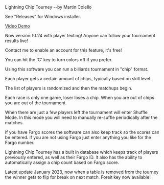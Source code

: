 Lightning Chip Tourney           --by Martin Colello

See "Releases" for Windows installer.

[Video Demo](https://youtu.be/cDDldyLX9ng)

Now version 10.24 with player texting!  Anyone can follow your tournament results live!

Contact me to enable an account for this feature, it's free!

You can hit the 'C' key to turn colors off if you prefer.

Using this software you can run a billiards tournament
in "chip" format.

Each player gets a certain amount of chips, typically
based on skill level.

The list of players is randomized and then the matchups begin.

Each race is only one game, loser loses a chip.  When you
are out of chips you are out of the tournament.

When there are just a few players left the tournament will enter Shuffle Mode.  In this mode you will need to manually re-suffle periodically after the matches.  

If you have Fargo scores the software can also keep track so the
scores can be entered.  If you are not using Fargo just enter
anything you like for the Fargo number.

Lightning Chip Tourney has a built in database which keeps track of players previously entered, as well as their Fargo ID.  It also has the ability to automatically assign a chip count based on Fargo score.

Latest update January 2023, now when a table is removed from the tourney the winner gets to flip for break on next match.  Foreit key now available!

